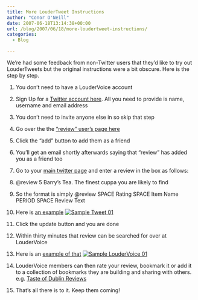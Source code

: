 ```yaml
---
title: More LouderTweet Instructions
author: "Conor O'Neill"
date: 2007-06-18T13:14:38+00:00
url: /blog/2007/06/18/more-loudertweet-instructions/
categories:
  - Blog

---
```

We&#8217;re had some feedback from non-Twitter users that they&#8217;d like to try out LouderTweets but the original instructions were a bit obscure. Here is the step by step.

  1. You don&#8217;t need to have a LouderVoice account
  2. Sign Up for a [Twitter account here][1]. All you need to provide is name, username and email address
  3. You don&#8217;t need to invite anyone else in so skip that step
  4. Go over the the [&#8220;review&#8221; user&#8217;s page here][2]
  5. Click the &#8220;add&#8221; button to add them as a friend
  6. You&#8217;ll get an email shortly afterwards saying that &#8220;review&#8221; has added you as a friend too
  7. Go to your [main twitter page][3] and enter a review in the box as follows:
  8. @review 5 Barry&#8217;s Tea. The finest cuppa you are likely to find
  9. So the format is simply @review SPACE Rating SPACE Item Name PERIOD SPACE Review Text
 10. Here is [an example][4]
[![Sample Tweet 01][5]][6]

 11. Click the update button and you are done
 12. Within thirty minutes that review can be searched for over at LouderVoice
 13. Here is an [example of that][7]
[![Sample LouderVoice 01][8]][9]

 14. LouderVoice members can then rate your review, bookmark it or add it to a collection of bookmarks they are building and sharing with others. e.g. [Taste of Dublin Reviews][10]
 15. That&#8217;s all there is to it. Keep them coming!

 [1]: http://twitter.com/signup
 [2]: http://twitter.com/review
 [3]: http://twitter.com/
 [4]: http://twitter.com/bandon/statuses/109495662
 [5]: https://loudervoice.com/wp-content/uploads/2007/06/sample_tweet_01.jpg
 [6]: https://loudervoice.com/wp-content/uploads/2007/06/sample_tweet_01.jpg "Sample Tweet 01"
 [7]: https://loudervoice.com/search?q=milk+tray
 [8]: https://loudervoice.com/wp-content/uploads/2007/06/sample_lv_01.jpg
 [9]: https://loudervoice.com/wp-content/uploads/2007/06/sample_lv_01.jpg "Sample LouderVoice 01"
 [10]: https://loudervoice.com/people/conor/folder/16